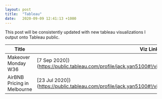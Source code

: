 ```yaml
---
layout: post
title:  "Tableau"
date:   2020-09-09 12:41:13 +1000
---
```


This post will be consistently updated with new tableau visualizations I output onto Tableau public.



| Title              |  Viz Link | 
|----|----|
|   Makeover Monday W36  |  [7 Sep 2020])(https://public.tableau.com/profile/jack.yan5100#!/vizhome/WIP_15947902076090/Dashboard1)   |  
|   AirBNB Pricing in Melbourne  |  [23 Jul 2020])(https://public.tableau.com/profile/jack.yan5100#!/vizhome/WIP_15947902076090/Dashboard1)   |  